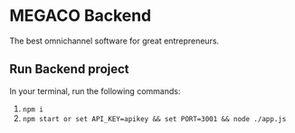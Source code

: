 # MEGACO Backend
The best omnichannel software for great entrepreneurs.

## Run Backend project
In your terminal, run the following commands: <br>
1. `npm i`
2. `npm start or set API_KEY=apikey && set PORT=3001 && node ./app.js`

